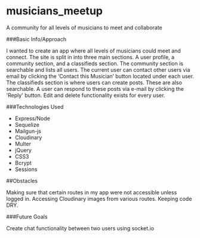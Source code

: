# musicians_meetup
A community for all levels of musicians to meet and collaborate

###Basic Info/Approach

I wanted to create an app where all levels of musicians could meet and connect. The site is split in into three main sections. A user profile, a community section, and a classifieds section. The community section is searchable and lists all users. The current user can contact other users via email by clicking the ‘Contact this Musician’ button located under each user. The classifieds section is where users can create posts. These are also searchable. A user can respond to these posts via e-mail by clicking the 'Reply' button. Edit and delete functionality exists for every user. 

###Technologies Used
* Express/Node
* Sequelize
* Mailgun-js
* Cloudinary
* Multer
* jQuery
* CSS3
* Bcrypt
* Sessions

##Obstacles

Making sure that certain routes in my app were not accessible unless logged in. Accessing Cloudinary images from various routes. Keeping code DRY.

###Future Goals

Create chat functionality between two users using socket.io






